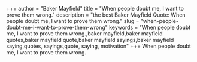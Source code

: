 +++
author = "Baker Mayfield"
title = "When people doubt me, I want to prove them wrong."
description = "the best Baker Mayfield Quote: When people doubt me, I want to prove them wrong."
slug = "when-people-doubt-me-i-want-to-prove-them-wrong"
keywords = "When people doubt me, I want to prove them wrong.,baker mayfield,baker mayfield quotes,baker mayfield quote,baker mayfield sayings,baker mayfield saying,quotes, sayings,quote, saying, motivation"
+++
When people doubt me, I want to prove them wrong.
